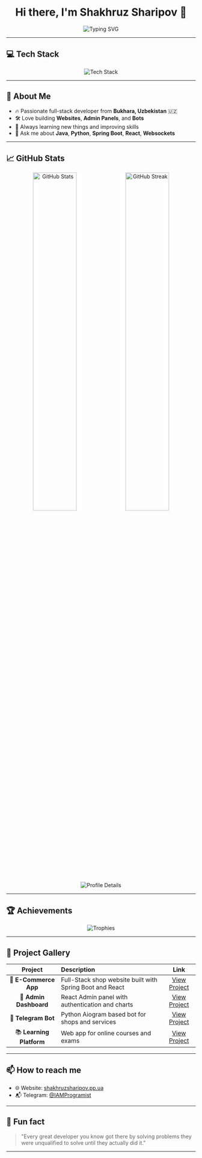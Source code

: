 <h1 align="center">Hi there, I'm Shakhruz Sharipov 👋</h1>

<p align="center">
  <img src="https://readme-typing-svg.demolab.com?font=Fira+Code&size=22&duration=3000&pause=1000&center=true&vCenter=true&width=500&lines=Full-Stack+Developer;Passionate+about+coding;Building+cool+projects+every+day" alt="Typing SVG" />
</p>

---

## 💻 Tech Stack

<p align="center">
  <img src="https://skillicons.dev/icons?i=java,python,react,spring,postgresql,docker,git,html,css,js" alt="Tech Stack" />
</p>

---

## 🚀 About Me
- 🔥 Passionate full-stack developer from **Bukhara, Uzbekistan** 🇺🇿
- 🛠️ Love building **Websites**, **Admin Panels**, and **Bots**
- 🌱 Always learning new things and improving skills
- 💬 Ask me about **Java**, **Python**, **Spring Boot**, **React**, **Websockets**

---

## 📈 GitHub Stats

<p align="center">
  <img src="https://github-readme-stats.vercel.app/api?username=Karatin11&show_icons=true&theme=radical" alt="GitHub Stats" width="48%" />
  <img src="https://github-readme-streak-stats.herokuapp.com/?user=Karatin11&theme=radical" alt="GitHub Streak" width="48%" />
</p>

<p align="center">
  <img src="https://github-profile-summary-cards.vercel.app/api/cards/profile-details?username=Karatin11&theme=radical" alt="Profile Details" />
</p>

---

## 🏆 Achievements

<p align="center">
  <img src="https://github-profile-trophy.vercel.app/?username=Karatin11&theme=radical&no-bg=true&margin-w=15" alt="Trophies" />
</p>

---

## 🌟 Project Gallery

| Project | Description | Link |
| :---: | :--- | :---: |
| 🛒 **E-Commerce App** | Full-Stack shop website built with Spring Boot and React | [View Project](#) |
| 🧾 **Admin Dashboard** | React Admin panel with authentication and charts | [View Project](#) |
| 🤖 **Telegram Bot** | Python Aiogram based bot for shops and services | [View Project](#) |
| 📚 **Learning Platform** | Web app for online courses and exams | [View Project](#) |

---

## 📫 How to reach me
- 🌐 Website: [shakhruzsharipov.pp.ua](https://shakhruzsharipov.pp.ua)
- 📬 Telegram: [@IAMProgramist](https://t.me/IAMProgramist)

---

## 🧠 Fun fact
> "Every great developer you know got there by solving problems they were unqualified to solve until they actually did it."

---

<!-- Add a little glow animation if you want via GitHub Profile README Tricks -->
